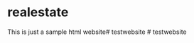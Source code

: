 # realestate
This is just a sample html website#   t e s t w e b s i t e  
 #   t e s t w e b s i t e  
 
